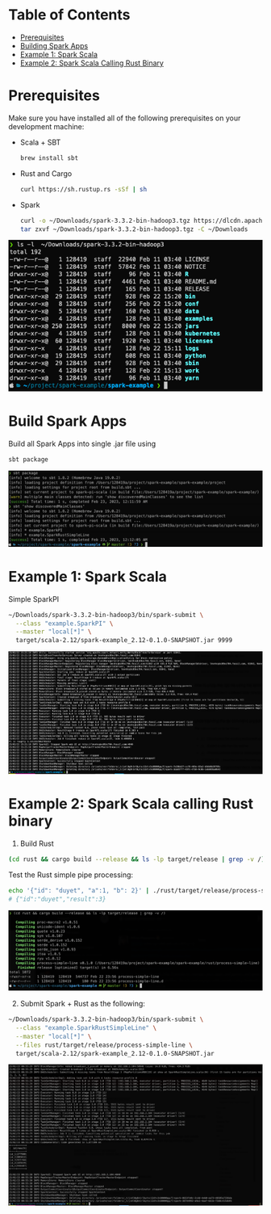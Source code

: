 # Table of Contents
- [Prerequisites](#prerequisites)
- [Building Spark Apps](#building-spark-apps)
- [Example 1: Spark Scala](#example-1-spark-scala)
- [Example 2: Spark Scala Calling Rust Binary](#example-2-spark-scala-calling-rust-binary)

# Prerequisites

Make sure you have installed all of the following prerequisites on your development machine:

- Scala + SBT

  ```bash
  brew install sbt
  ```

- Rust and Cargo

  ```bash
  curl https://sh.rustup.rs -sSf | sh
  ```

- Spark

  ```bash
  curl -o ~/Downloads/spark-3.3.2-bin-hadoop3.tgz https://dlcdn.apache.org/spark/spark-3.3.2/spark-3.3.2-bin-hadoop3.tgz
  tar zxvf ~/Downloads/spark-3.3.2-bin-hadoop3.tgz -C ~/Downloads
  ```

![](./.github/screenshots/download.png)

# Build Spark Apps

Build all Spark Apps into single .jar file using

```bash
sbt package
```

![](./.github/screenshots/sbt-package.png)


# Example 1: Spark Scala

Simple SparkPI

```bash
~/Downloads/spark-3.3.2-bin-hadoop3/bin/spark-submit \
  --class "example.SparkPI" \
  --master "local[*]" \
  target/scala-2.12/spark-example_2.12-0.1.0-SNAPSHOT.jar 9999
```

![](./.github/screenshots/spark-submit.png)

# Example 2: Spark Scala calling Rust binary

1. Build Rust

```bash
(cd rust && cargo build --release && ls -lp target/release | grep -v /)
```

Test the Rust simple pipe processing:

```bash
echo '{"id": "duyet", "a":1, "b": 2}' | ./rust/target/release/process-simple-line
# {"id":"duyet","result":3}
```

![](./.github/screenshots/rust-build.png)


2. Submit Spark + Rust as the following:

```bash
~/Downloads/spark-3.3.2-bin-hadoop3/bin/spark-submit \
  --class "example.SparkRustSimpleLine" \
  --master "local[*]" \
  --files rust/target/release/process-simple-line \
  target/scala-2.12/spark-example_2.12-0.1.0-SNAPSHOT.jar
```

![](./.github/screenshots/spark-rust-result.png)
